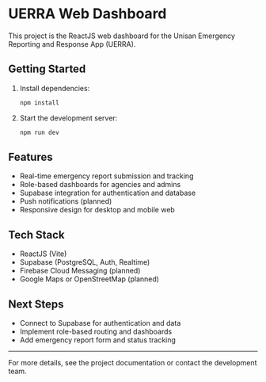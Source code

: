 
# UERRA Web Dashboard

This project is the ReactJS web dashboard for the Unisan Emergency Reporting and Response App (UERRA).

## Getting Started

1. Install dependencies:
   ```sh
   npm install
   ```
2. Start the development server:
   ```sh
   npm run dev
   ```

## Features
- Real-time emergency report submission and tracking
- Role-based dashboards for agencies and admins
- Supabase integration for authentication and database
- Push notifications (planned)
- Responsive design for desktop and mobile web

## Tech Stack
- ReactJS (Vite)
- Supabase (PostgreSQL, Auth, Realtime)
- Firebase Cloud Messaging (planned)
- Google Maps or OpenStreetMap (planned)

## Next Steps
- Connect to Supabase for authentication and data
- Implement role-based routing and dashboards
- Add emergency report form and status tracking

---

For more details, see the project documentation or contact the development team.
